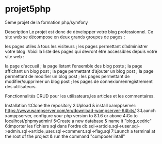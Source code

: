 # projet5php
5eme projet de la formation php/symfony

Description
Le projet est donc de développer votre blog professionnel. Ce site web se décompose en deux grands groupes de pages :

les pages utiles à tous les visiteurs ;
les pages permettant d’administrer votre blog.
Voici la liste des pages qui devront être accessibles depuis votre site web :

la page d'accueil ;
la page listant l’ensemble des blog posts ;
la page affichant un blog post ;
la page permettant d’ajouter un blog post ;
la page permettant de modifier un blog post ;
les pages permettant de modifier/supprimer un blog post ;
les pages de connexion/enregistrement des utilisateurs.

Fonctionnalités
CRUD pour les utilisateurs,les articles et les commentaires.


Installation
1:Clone the repository
2:Upload & install xamppserver: https://www.wampserver.com/en/download-wampserver-64bits/
3:Launch xamppserver, configure your php version to 8.1.6 or above
4:Go to localhost/phpmyadmin/
5:Create a new database & name it "blog_cedric"
6:importer les fichiers sql dans l'ordre db.sql->article.sql->user.sql->admin.sql->article_user.sql->comment.sql->flag.sql
7:Launch a terminal at the root of the project & run the command "composer intall"

